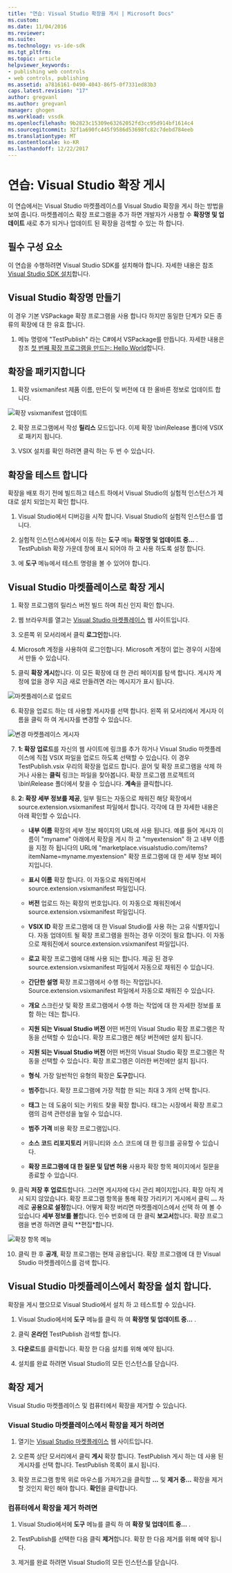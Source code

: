 ```yaml
---
title: "연습: Visual Studio 확장을 게시 | Microsoft Docs"
ms.custom: 
ms.date: 11/04/2016
ms.reviewer: 
ms.suite: 
ms.technology: vs-ide-sdk
ms.tgt_pltfrm: 
ms.topic: article
helpviewer_keywords:
- publishing web controls
- web controls, publishing
ms.assetid: a7816161-0490-4043-86f5-0f7331ed83b3
caps.latest.revision: "17"
author: gregvanl
ms.author: gregvanl
manager: ghogen
ms.workload: vssdk
ms.openlocfilehash: 9b2823c15309e63262052fd3cc95d914bf1614c4
ms.sourcegitcommit: 32f1a690fc445f9586d53698fc82c7debd784eeb
ms.translationtype: MT
ms.contentlocale: ko-KR
ms.lasthandoff: 12/22/2017
---
```

# <a name="walkthrough-publishing-a-visual-studio-extension"></a>연습: Visual Studio 확장 게시

이 연습에서는 Visual Studio 마켓플레이스를 Visual Studio 확장을 게시 하는 방법을 보여 줍니다. 마켓플레이스 확장 프로그램을 추가 하면 개발자가 사용할 수 **확장명 및 업데이트** 새로 추가 되거나 업데이트 된 확장을 검색할 수 있는 하 합니다.

## <a name="prerequisites"></a>필수 구성 요소

 이 연습을 수행하려면 Visual Studio SDK를 설치해야 합니다. 자세한 내용은 참조 [Visual Studio SDK 설치](../extensibility/installing-the-visual-studio-sdk.md)합니다.

## <a name="create-a-visual-studio-extension"></a>Visual Studio 확장명 만들기

이 경우 기본 VSPackage 확장 프로그램을 사용 합니다 하지만 동일한 단계가 모든 종류의 확장에 대 한 유효 합니다.

1. 메뉴 명령에 "TestPublish" 라는 C#에서 VSPackage를 만듭니다. 자세한 내용은 참조 [첫 번째 확장 프로그램을 만드는: Hello World](../extensibility/extensibility-hello-world.md)합니다.

## <a name="package-your-extension"></a>확장을 패키지합니다

1. 확장 vsixmanifest 제품 이름, 만든이 및 버전에 대 한 올바른 정보로 업데이트 합니다.

  ![확장 vsixmanifest 업데이트](media/update-extension-vsixmanifest.png)

2. 확장 프로그램에서 작성 **릴리스** 모드입니다. 이제 확장 \bin\Release 폴더에 VSIX로 패키지 됩니다.

3. VSIX 설치를 확인 하려면 클릭 하는 두 번 수 있습니다.

## <a name="test-the-extension"></a>확장을 테스트 합니다

 확장을 배포 하기 전에 빌드하고 테스트 하에서 Visual Studio의 실험적 인스턴스가 제대로 설치 되었는지 확인 합니다.

1. Visual Studio에서 디버깅을 시작 합니다. Visual Studio의 실험적 인스턴스를 엽니다.

2. 실험적 인스턴스에서에서 이동 하는 **도구** 메뉴 **확장명 및 업데이트 중...** . TestPublish 확장 가운데 창에 표시 되어야 하 고 사용 하도록 설정 합니다.

3. 에 **도구** 메뉴에서 테스트 명령을 볼 수 있어야 합니다.

## <a name="publish-the-extension-to-the-visual-studio-marketplace"></a>Visual Studio 마켓플레이스로 확장 게시

1. 확장 프로그램의 릴리스 버전 빌드 하며 최신 인지 확인 합니다.

2. 웹 브라우저를 열고는 [Visual Studio 마켓플레이스](https://marketplace.visualstudio.com/vs) 웹 사이트입니다.

3. 오른쪽 위 모서리에서 클릭 **로그인**합니다.

4. Microsoft 계정을 사용하여 로그인합니다. Microsoft 계정이 없는 경우이 시점에서 만들 수 있습니다.

5. 클릭 **확장 게시**합니다.  이 모든 확장에 대 한 관리 페이지를 탐색 합니다.  게시자 계정에 없을 경우 지금 새로 만들려면 라는 메시지가 표시 됩니다.

  ![마켓플레이스로 업로드](media/upload-to-marketplace.png)

6. 확장을 업로드 하는 데 사용할 게시자를 선택 합니다.  왼쪽 위 모서리에서 게시자 이름을 클릭 하 여 게시자를 변경할 수 있습니다.

  ![변경 마켓플레이스 게시자](media/change-marketplace-publisher.png)

7. **1: 확장 업로드**를 자신의 웹 사이트에 링크를 추가 하거나 Visual Studio 마켓플레이스에 직접 VSIX 파일을 업로드 하도록 선택할 수 있습니다. 이 경우 TestPublish.vsix 우리의 확장을 업로드 합니다.  끌어 및 확장 프로그램을 삭제 하거나 사용는 **클릭** 링크는 파일을 찾아봅니다.  확장 프로그램 프로젝트의 \bin\Release 폴더에서 찾을 수 있습니다.  **계속**을 클릭합니다.

8. **2: 확장 세부 정보를 제공**, 일부 필드는 자동으로 채워진 해당 확장에서 source.extension.vsixmanifest 파일에서 합니다.  각각에 대 한 자세한 내용은 아래 확인할 수 있습니다.

    * **내부 이름** 확장의 세부 정보 페이지의 URL에 사용 됩니다. 예를 들어 게시자 이름이 "myname" 아래에서 확장을 게시 하 고 "myextension" 하 고 내부 이름을 지정 하 됩니다의 URL에 "marketplace.visualstudio\.com/items?itemName=myname.myextension" 확장 프로그램에 대 한 세부 정보 페이지입니다.
    
    * **표시 이름** 확장 합니다.  이 자동으로 채워진에서 source.extension.vsixmanifest 파일입니다.
   
    * **버전** 업로드 하는 확장의 번호입니다.  이 자동으로 채워진에서 source.extension.vsixmanifest 파일입니다.
    
    * **VSIX ID** 확장 프로그램에 대 한 Visual Studio를 사용 하는 고유 식별자입니다.  자동 업데이트 될 확장 프로그램을 원하는 경우 이것이 필요 합니다.  이 자동으로 채워진에서 source.extension.vsixmanifest 파일입니다.
    
    * **로고** 확장 프로그램에 대해 사용 되는 합니다.  제공 된 경우 source.extension.vsixmanifest 파일에서 자동으로 채워진 수 있습니다.
    
    * **간단한 설명** 확장 프로그램에서 수행 하는 작업입니다.  Source.extension.vsixmanifest 파일에서 자동으로 채워진 수 있습니다.
    
    * **개요** 스크린샷 및 확장 프로그램에서 수행 하는 작업에 대 한 자세한 정보를 포함 하는 데는 합니다.
    
    * **지원 되는 Visual Studio 버전** 어떤 버전의 Visual Studio 확장 프로그램은 작동을 선택할 수 있습니다.  확장 프로그램은 해당 버전에만 설치 됩니다.
    
    * **지원 되는 Visual Studio 버전** 어떤 버전의 Visual Studio 확장 프로그램은 작동을 선택할 수 있습니다.  확장 프로그램은 이러한 버전에만 설치 됩니다.
    
    * **형식**.  가장 일반적인 유형의 확장은 **도구**합니다.
    
    * **범주**합니다.  확장 프로그램에 가장 적합 한 되는 최대 3 개의 선택 합니다.
    
    * **태그** 는 데 도움이 되는 키워드 찾을 확장 합니다. 태그는 시장에서 확장 프로그램의 검색 관련성을 높일 수 있습니다.
    
    * **범주 가격** 비용 확장 프로그램입니다.
    
    * **소스 코드 리포지토리** 커뮤니티와 소스 코드에 대 한 링크를 공유할 수 있습니다.
    
    * **확장 프로그램에 대 한 질문 및 답변 허용** 사용자 확장 항목 페이지에서 질문을 종료할 수 있습니다.

9. 클릭 **저장 후 업로드**합니다. 그러면 게시자에 다시 관리 페이지입니다.  확장 아직 게시 되지 않았습니다.  확장 프로그램 항목을 통해 확장 가리키기 게시에서 클릭 **...**  차례로 **공용으로 설정**합니다.  어떻게 확장 버리면 마켓플레이스에서 선택 하 여 볼 수 있습니다 **세부 정보를 볼**합니다.  인수 번호에 대 한 클릭 **보고서**합니다.  확장 프로그램을 변경 하려면 클릭 **편집*합니다.

  ![확장 항목 메뉴](media/extension-entry-menu.png)

10. 클릭 한 후 **공개**, 확장 프로그램는 현재 공용입니다.  확장 프로그램에 대 한 Visual Studio 마켓플레이스를 검색 합니다.

## <a name="install-the-extension-from-the-visual-studio-marketplace"></a>Visual Studio 마켓플레이스에서 확장을 설치 합니다.

확장을 게시 했으므로 Visual Studio에서 설치 하 고 테스트할 수 있습니다.

1. Visual Studio에서에 **도구** 메뉴를 클릭 하 여 **확장명 및 업데이트 중...** .

2. 클릭 **온라인** TestPublish 검색할 합니다.

3. **다운로드**를 클릭합니다. 확장 한 다음 설치를 위해 예약 됩니다.

4. 설치를 완료 하려면 Visual Studio의 모든 인스턴스를 닫습니다.

## <a name="removing-the-extension"></a>확장 제거

Visual Studio 마켓플레이스 및 컴퓨터에서 확장을 제거할 수 있습니다.

### <a name="to-remove-the-extension-from-the-visual-studio-marketplace"></a>Visual Studio 마켓플레이스에서 확장을 제거 하려면

1. 열기는 [Visual Studio 마켓플레이스](https://marketplace.visualstudio.com/vs) 웹 사이트입니다.

2. 오른쪽 상단 모서리에서 클릭 **게시** 확장 합니다.  TestPublish 게시 하는 데 사용 된 게시자를 선택 합니다.  TestPublish 목록이 표시 됩니다.

3. 확장 프로그램 항목 위로 마우스를 가져가고을 클릭할 **...**  및 **제거 중...** 확장을 제거할 것인지 확인 해야 합니다.  **확인**을 클릭합니다.

### <a name="to-remove-the-extension-from-your-computer"></a>컴퓨터에서 확장을 제거 하려면

1. Visual Studio에서에 **도구** 메뉴를 클릭 하 여 **확장 및 업데이트 중...** .

2. TestPublish를 선택한 다음 클릭 **제거**합니다. 확장 한 다음 제거를 위해 예약 됩니다.

3. 제거를 완료 하려면 Visual Studio의 모든 인스턴스를 닫습니다.
